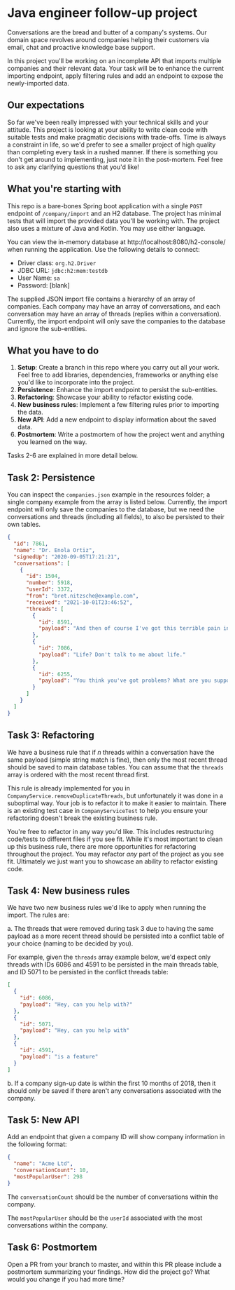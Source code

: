 # Java engineer follow-up project

Conversations are the bread and butter of a company's systems. Our domain space revolves around companies helping their
customers via email, chat and proactive knowledge base support. 

In this project you'll be working on an incomplete API that imports multiple companies and their relevant data. Your task
will be to enhance the current importing endpoint, apply filtering rules and add an endpoint to expose the newly-imported data.

## Our expectations

So far we've been really impressed with your technical skills and your attitude. This project is looking at your ability to write 
clean code with suitable tests and make pragmatic decisions with trade-offs. Time is always a constraint in life, so 
we'd prefer to see a smaller project of high quality than completing every task in a rushed manner. If there is something
you don't get around to implementing, just note it in the post-mortem. Feel free to ask any clarifying questions
that you'd like!
 
## What you're starting with

This repo is a bare-bones Spring boot application with a single `POST` endpoint of `/company/import` and an H2 database.
The project has minimal tests that will import the provided data you'll be working with. The project also uses a mixture 
of Java and Kotlin. You may use either language.

You can view the in-memory database at http://localhost:8080/h2-console/ when running the application. Use the following details
to connect:
- Driver class: `org.h2.Driver`
- JDBC URL: `jdbc:h2:mem:testdb`
- User Name: `sa`
- Password: [blank]

The supplied JSON import file contains a hierarchy of an array of companies. Each company may have an array of conversations, 
and each conversation may have an array of threads (replies within a conversation). Currently, the import endpoint will
only save the companies to the database and ignore the sub-entities.

## What you have to do

1. **Setup**: Create a branch in this repo where you carry out all your work. Feel free to add libraries, dependencies, frameworks or 
anything else you'd like to incorporate into the project.
2. **Persistence**: Enhance the import endpoint to persist the sub-entities.
3. **Refactoring**: Showcase your ability to refactor existing code.
4. **New business rules**: Implement a few filtering rules prior to importing the data.
5. **New API**: Add a new endpoint to display information about the saved data.
6. **Postmortem**: Write a postmortem of how the project went and anything you learned on the way.

Tasks 2-6 are explained in more detail below.

## Task 2: Persistence

You can inspect the `companies.json` example in the resources folder; a single company example from the array is listed below. Currently, 
the import endpoint will only save the companies to the database, but we need the conversations and threads (including all fields), to also
be persisted to their own tables.

```json
{
  "id": 7861,
  "name": "Dr. Enola Ortiz",
  "signedUp": "2020-09-05T17:21:21",
  "conversations": [
    {
      "id": 1504,
      "number": 5918,
      "userId": 3372,
      "from": "bret.nitzsche@example.com",
      "received": "2021-10-01T23:46:52",
      "threads": [
        {
          "id": 8591,
          "payload": "And then of course I've got this terrible pain in all the diodes down my left side."
        },
        {
          "id": 7086,
          "payload": "Life? Don't talk to me about life."
        },
        {
          "id": 6255,
          "payload": "You think you've got problems? What are you supposed to do if you are a manically depressed robot? No, don't try to answer that. I'm fifty thousand times more intelligent than you and even I don't know the answer. It gives me a headache just trying to think down to your level."
        }
      ]
    }
  ]
}
```

## Task 3: Refactoring

We have a business rule that if _n_ threads within a conversation have the same payload (simple string match is fine), then only the
most recent thread should be saved to main database tables. You can assume that the `threads` array is ordered with the
most recent thread first.

This rule is already implemented for you in `CompanyService.removeDuplicateThreads`, but unfortunately it was done in a suboptimal 
way. Your job is to refactor it to make it easier to maintain. There is an existing test case in `CompanyServiceTest` to help you 
ensure your refactoring doesn't break the existing business rule.

You're free to refactor in any way you'd like. This includes restructuring code/tests to different files if you see fit. While it's most
important to clean up this business rule, there are more opportunities for refactoring throughout the project. You may refactor _any_ 
part of the project as you see fit. Ultimately we just want you to showcase an ability to refactor existing code.

## Task 4: New business rules

We have two new business rules we'd like to apply when running the import. The rules are:

a. The threads that were removed during task 3 due to having the same payload as a more recent thread should be persisted 
into a conflict table of your choice (naming to be decided by you). 

For example, given the `threads` array example below, we'd expect only threads with IDs 6086 and 4591 to be persisted in the
main threads table, and ID 5071 to be persisted in the conflict threads table:

```json
[
  {
    "id": 6086,
    "payload": "Hey, can you help with?"
  },
  {
    "id": 5071,
    "payload": "Hey, can you help with"
  },
  {
    "id": 4591,
    "payload": "is a feature"
  }
]
```

b. If a company sign-up date is within the first 10 months of 2018, then it should only be saved if there aren't any conversations associated with the company.

## Task 5: New API

Add an endpoint that given a company ID will show company information in the following format:
```json
{
  "name": "Acme Ltd",
  "conversationCount": 10,
  "mostPopularUser": 298
}
``` 
The `conversationCount` should be the number of conversations within the company.

The `mostPopularUser` should be the `userId` associated with the most conversations within the company.

## Task 6: Postmortem

Open a PR from your branch to master, and within this PR please include a postmortem summarizing your findings. How did the project go? 
What would you change if you had more time?
